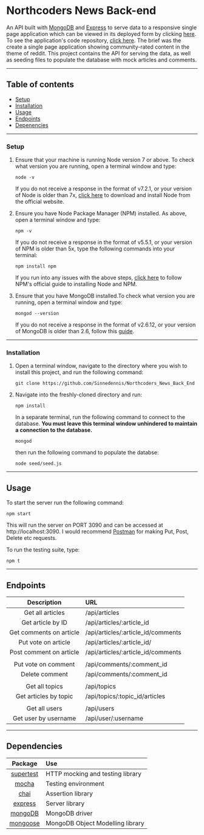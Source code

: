 # Northcoders News Back-end

An API built with [MongoDB](https://www.mongodb.com/) and [Express](https://expressjs.com/) to serve data to a responsive single page application which can be viewed in its deployed form by clicking [here](https://north-coding-news.herokuapp.com/). To see the application's code repository, [click here](https://github.com/Sinnedennis/Northcoders_News_Front_End). The brief was the create a single page application showing community-rated content in the theme of reddit. This project contains the API for serving the data, as well as seeding files to populate the database with mock articles and comments.
___

## Table of contents

* [Setup](https://github.com/Sinnedennis/Northcoders_News_Back_End#setup)
* [Installation](https://github.com/Sinnedennis/Northcoders_News_Back_End#installation)
* [Usage](https://github.com/Sinnedennis/Northcoders_News_Back_End#usage)
* [Endpoints](https://github.com/Sinnedennis/Northcoders_News_Back_End#endpoints)
* [Depenencies](https://github.com/Sinnedennis/Northcoders_News_Back_End#dependencies)
___
### Setup

1. Ensure that your machine is running Node version 7 or above. To check what version you are running, open a terminal window and type:
    ``` 
    node -v
    ```
    If you do not receive a response in the format of v7.2.1, or your version of Node is older than 7x, [click here](https://nodejs.org/en/) to download and install Node from the official website.
   
2. Ensure you have Node Package Manager (NPM) installed. As above, open a terminal window and type:
    ``` 
    npm -v
    ```
    If you do not receive a response in the format of v5.5.1, or your version of NPM is older than 5x, type the following commands into your terminal:
    ``` 
    npm install npm
    ```
    If you run into any issues with the above steps, [click here](https://docs.npmjs.com/getting-started/installing-node) to follow NPM's official guide to installing Node and NPM.

3. Ensure that you have MongoDB installed.To check what version you are running, open a terminal window and type:
    ```
    mongod --version
    ```
    If you do not receive a response in the format of v2.6.12, or your version of MongoDB is older than 2.6, follow this [guide](https://www.mongodb.com/).
___
### Installation

1. Open a terminal window, navigate to the directory where you wish to install this project, and run the following command:
    ```
    git clone https://github.com/Sinnedennis/Northcoders_News_Back_End
    ```
2. Navigate into the freshly-cloned directory and run:
    ```
    npm install
    ```
    In a separate terminal, run the following command to connect to the database. **You must leave this terminal window unhindered to maintain a connection to the database.**
    ```
    mongod
    ```
    then run the following command to populate the databse:
    ```
    node seed/seed.js
    ```
___
## Usage

To start the server run the following command:
```
npm start
```
This will run the server on PORT 3090 and can be accessed at http://localhost:3090. I would recommend [Postman](https://www.getpostman.com/) for making Put, Post, Delete etc requests.

To run the testing suite, type: 
```
npm t
```
___

## Endpoints
|    Description    | URL          |
|:-------------:|:-------------|
|Get all articles         | /api/articles                       |
|Get article by ID        | /api/articles/:article_id           |
|Get comments on article  | /api/articles/:article_id/comments  |
|Put vote on article      | /api/articles/:article_id/          |
|Post comment on article  | /api/articles/:article_id/comments  |
|                         |                                     |
|Put vote on comment      | /api/comments/:comment_id           |
|Delete comment           | /api/comments/:comment_id           | 
|                         |                                     | 
|Get all topics           | /api/topics                         |
|Get articles by topic    | /api/topics/:topic_id/articles      |
|                         |                                     |
|Get all users            | /api/users                          |
|Get user by username     | /api/user/:username                 |
___
## Dependencies
|    Package    | Use          |
|:-------------:|:-------------|
| [supertest](https://github.com/visionmedia/supertest) | HTTP mocking and testing library  |
| [mocha](https://mochajs.org/)                         | Testing environment               |
| [chai](http://chaijs.com/)                            | Assertion library                 |
| [express](https://expressjs.com/)                     | Server library                    |
| [mongoDB](https://www.mongodb.com)                    | MongoDB driver                    |
| [mongoose](http://mongoosejs.com/)                    | MongoDB Object Modelling library  |
